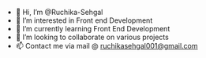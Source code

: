 - 👋 Hi, I’m @Ruchika-Sehgal
- 👀 I’m interested in Front end Development
- 🌱 I’m currently learning Front End Development
- 💞️ I’m looking to collaborate on various projects
- 📫 Contact me via mail @  ruchikasehgal001@gmail.com

<!---
Ruchika-Sehgal/Ruchika-Sehgal is a ✨ special ✨ repository because its `README.md` (this file) appears on your GitHub profile.
You can click the Preview link to take a look at your changes.
--->
